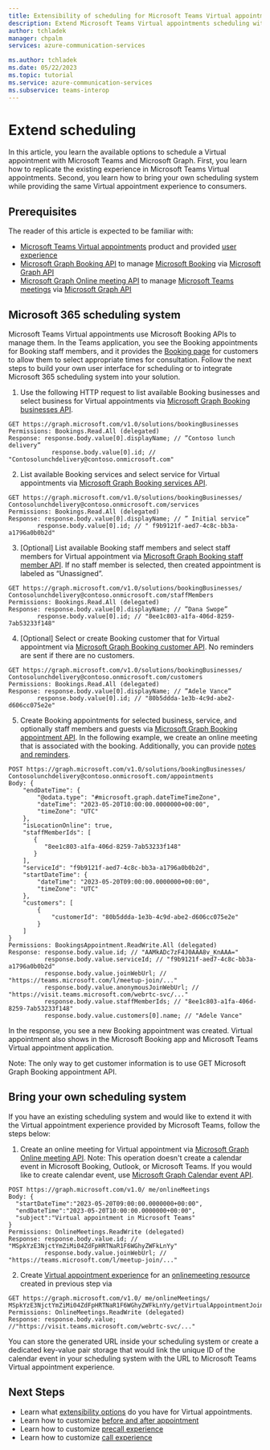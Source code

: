 ```yaml
---
title: Extensibility of scheduling for Microsoft Teams Virtual appointments
description: Extend Microsoft Teams Virtual appointments scheduling with Azure Communication Services and Microsoft Graph API
author: tchladek
manager: chpalm
services: azure-communication-services

ms.author: tchladek
ms.date: 05/22/2023
ms.topic: tutorial
ms.service: azure-communication-services
ms.subservice: teams-interop
---
```


# Extend scheduling
In this article, you learn the available options to schedule a Virtual appointment with Microsoft Teams and Microsoft Graph. 
First, you learn how to replicate the existing experience in Microsoft Teams Virtual appointments. Second, you learn how to bring your own scheduling system while providing the same Virtual appointment experience to consumers.

## Prerequisites
The reader of this article is expected to be familiar with: 
-	[Microsoft Teams Virtual appointments](https://www.microsoft.com/microsoft-teams/premium/virtual-appointments) product and provided [user experience](https://guidedtour.microsoft.com/guidedtour/industry-longform/virtual-appointments/1/1) 
-	[Microsoft Graph Booking API](https://learn.microsoft.com/graph/api/resources/booking-api-overview?view=graph-rest-1.0) to manage [Microsoft Booking](https://www.microsoft.com/microsoft-365/business/scheduling-and-booking-app) via [Microsoft Graph API](https://learn.microsoft.com/graph/overview?view=graph-rest-1.0)
-	[Microsoft Graph Online meeting API](https://learn.microsoft.com/graph/api/resources/onlinemeeting?view=graph-rest-1.0) to manage [Microsoft Teams meetings](https://www.microsoft.com/microsoft-teams/online-meetings) via [Microsoft Graph API](https://learn.microsoft.com/graph/overview?view=graph-rest-1.0)

## Microsoft 365 scheduling system
Microsoft Teams Virtual appointments use Microsoft Booking APIs to manage them. In the Teams application, you see the Booking appointments for Booking staff members, and it provides the [Booking page](https://support.microsoft.com/office/customize-and-publish-a-booking-page-for-customers-to-schedule-appointments-72fc8c8c-325b-4a16-b7ab-87bc1f324e4f) for customers to allow them to select appropriate times for consultation. 
Follow the next steps to build your own user interface for scheduling or to integrate Microsoft 365 scheduling system into your solution.
1.	Use the following HTTP request to list available Booking businesses and select business for Virtual appointments via [Microsoft Graph Booking businesses API](https://learn.microsoft.com/graph/api/resources/bookingbusiness?view=graph-rest-1.0).

```
GET https://graph.microsoft.com/v1.0/solutions/bookingBusinesses
Permissions: Bookings.Read.All (delegated)
Response: response.body.value[0].displayName; // ”Contoso lunch delivery”
	        response.body.value[0].id; // "Contosolunchdelivery@contoso.onmicrosoft.com"
```
2.	List available Booking services and select service for Virtual appointments via [Microsoft Graph Booking services API](https://learn.microsoft.com/graph/api/resources/bookingservice?view=graph-rest-1.0).
```
GET https://graph.microsoft.com/v1.0/solutions/bookingBusinesses/ Contosolunchdelivery@contoso.onmicrosoft.com/services
Permissions: Bookings.Read.All (delegated)
Response: response.body.value[0].displayName; // ” Initial service”
	    response.body.value[0].id; // " f9b9121f-aed7-4c8c-bb3a-a1796a0b0b2d"
```
3.	[Optional] List available Booking staff members and select staff members for Virtual appointment via [Microsoft Graph Booking staff member API](https://learn.microsoft.com/graph/api/resources/bookingstaffmember?view=graph-rest-1.0). If no staff member is selected, then created appointment is labeled as “Unassigned”.
```
GET https://graph.microsoft.com/v1.0/solutions/bookingBusinesses/ Contosolunchdelivery@contoso.onmicrosoft.com/staffMembers
Permissions: Bookings.Read.All (delegated)
Response: response.body.value[0].displayName; // ”Dana Swope”
	    response.body.value[0].id; // "8ee1c803-a1fa-406d-8259-7ab53233f148"
```
4.	[Optional] Select or create Booking customer that for Virtual appointment via [Microsoft Graph Booking customer API](https://learn.microsoft.com/graph/api/resources/bookingcustomer?view=graph-rest-1.0). No reminders are sent if there are no customers.
```
GET https://graph.microsoft.com/v1.0/solutions/bookingBusinesses/ Contosolunchdelivery@contoso.onmicrosoft.com/customers
Permissions: Bookings.Read.All (delegated)
Response: response.body.value[0].displayName; // ”Adele Vance”
	    response.body.value[0].id; // "80b5ddda-1e3b-4c9d-abe2-d606cc075e2e"
```
5.	Create Booking appointments for selected business, service, and optionally staff members and guests via [Microsoft Graph Booking appointment API](https://learn.microsoft.com/graph/api/resources/bookingappointment?view=graph-rest-1.0). In the following example, we create an online meeting that is associated with the booking. Additionally, you can provide [notes and reminders](https://learn.microsoft.com/graph/api/resources/bookingappointment?view=graph-rest-1.0).
```
POST https://graph.microsoft.com/v1.0/solutions/bookingBusinesses/ Contosolunchdelivery@contoso.onmicrosoft.com/appointments
Body: {
    "endDateTime": {
        "@odata.type": "#microsoft.graph.dateTimeTimeZone",
        "dateTime": "2023-05-20T10:00:00.0000000+00:00",
        "timeZone": "UTC"
    },
    "isLocationOnline": true,
    "staffMemberIds": [
       {
          "8ee1c803-a1fa-406d-8259-7ab53233f148"
       }
    ],
    "serviceId": "f9b9121f-aed7-4c8c-bb3a-a1796a0b0b2d",
    "startDateTime": {
        "dateTime": "2023-05-20T09:00:00.0000000+00:00",
        "timeZone": "UTC"
    },
    "customers": [
        {
            "customerId": "80b5ddda-1e3b-4c9d-abe2-d606cc075e2e"
        }
    ]
}
Permissions: BookingsAppointment.ReadWrite.All (delegated)
Response: response.body.value.id; // "AAMkADc7zF4J0AAA8v_KnAAA="
          response.body.value.serviceId; // "f9b9121f-aed7-4c8c-bb3a-a1796a0b0b2d"
          response.body.value.joinWebUrl; // "https://teams.microsoft.com/l/meetup-join/..."
          response.body.value.anonymousJoinWebUrl; // "https://visit.teams.microsoft.com/webrtc-svc/..."
          response.body.value.staffMemberIds; // "8ee1c803-a1fa-406d-8259-7ab53233f148"
          response.body.value.customers[0].name; // "Adele Vance"
```
In the response, you see a new Booking appointment was created. Virtual appointment also shows in the Microsoft Booking app and Microsoft Teams Virtual appointment application.

Note: The only way to get customer information is to use GET Microsoft Graph Booking appointment API.

## Bring your own scheduling system

If you have an existing scheduling system and would like to extend it with the Virtual appointment experience provided by Microsoft Teams, follow the steps below: 
1.	Create an online meeting for Virtual appointment via [Microsoft Graph Online meeting API](https://learn.microsoft.com/graph/api/resources/onlinemeeting?view=graph-rest-1.0). Note: This operation doesn't create a calendar event in Microsoft Booking, Outlook, or Microsoft Teams. If you would like to create calendar event, use [Microsoft Graph Calendar event API](https://learn.microsoft.com/graph/api/resources/event?view=graph-rest-1.0).
```
POST https://graph.microsoft.com/v1.0/ me/onlineMeetings
Body: {
  "startDateTime":"2023-05-20T09:00:00.0000000+00:00",
  "endDateTime":"2023-05-20T10:00:00.0000000+00:00",
  "subject":"Virtual appointment in Microsoft Teams"
}
Permissions: OnlineMeetings.ReadWrite (delegated)
Response: response.body.value.id; // "MSpkYzE3NjctYmZiMi04ZdFpHRTNaR1F6WGhyZWFkLnYy"
          response.body.value.joinWebUrl; // "https://teams.microsoft.com/l/meetup-join/..."
```

2.	Create [Virtual appointment experience](https://learn.microsoft.com/graph/api/virtualappointment-getvirtualappointmentjoinweburl?view=graph-rest-1.0&tabs=http) for an [onlinemeeting resource](https://learn.microsoft.com/graph/api/resources/onlinemeeting?view=graph-rest-1.0) created in previous step via 

```
GET https://graph.microsoft.com/v1.0/ me/onlineMeetings/ MSpkYzE3NjctYmZiMi04ZdFpHRTNaR1F6WGhyZWFkLnYy/getVirtualAppointmentJoinWebUrl
Permissions: OnlineMeetings.ReadWrite (delegated)
Response: response.body.value; //"https://visit.teams.microsoft.com/webrtc-svc/..."
```

You can store the generated URL inside your scheduling system or create a dedicated key-value pair storage that would link the unique ID of the calendar event in your scheduling system with the URL to Microsoft Teams Virtual appointment experience.

## Next Steps
-	Learn what [extensibility options](./overview.md) do you have for Virtual appointments.
-	Learn how to customize [before and after appointment](./before-and-after-appointment.md)
-	Learn how to customize [precall experience](./precall.md)
-	Learn how to customize [call experience](./call.md)
